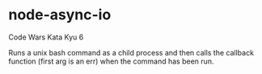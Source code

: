 # node-async-io
Code Wars Kata
Kyu 6

Runs a unix bash command as a child process and then calls the callback function (first arg is an err) when the command has been run.
